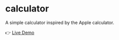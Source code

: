 # calculator
A simple calculator inspired by the Apple calculator.

👉 [Live Demo](https://rayhen-com.github.io/calculator/)